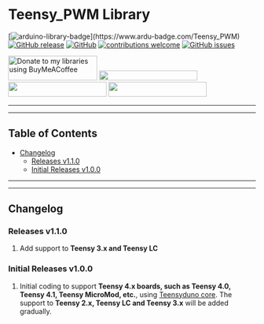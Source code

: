 # Teensy_PWM Library

[![arduino-library-badge](https://www.ardu-badge.com/badge/Teensy_PWM.svg?)](https://www.ardu-badge.com/Teensy_PWM)
[![GitHub release](https://img.shields.io/github/release/khoih-prog/Teensy_PWM.svg)](https://github.com/khoih-prog/Teensy_PWM/releases)
[![GitHub](https://img.shields.io/github/license/mashape/apistatus.svg)](https://github.com/khoih-prog/Teensy_PWM/blob/main/LICENSE)
[![contributions welcome](https://img.shields.io/badge/contributions-welcome-brightgreen.svg?style=flat)](#Contributing)
[![GitHub issues](https://img.shields.io/github/issues/khoih-prog/Teensy_PWM.svg)](http://github.com/khoih-prog/Teensy_PWM/issues)


<a href="https://www.buymeacoffee.com/khoihprog6" title="Donate to my libraries using BuyMeACoffee"><img src="https://cdn.buymeacoffee.com/buttons/v2/default-yellow.png" alt="Donate to my libraries using BuyMeACoffee" style="height: 50px !important;width: 181px !important;" ></a>
<a href="https://www.buymeacoffee.com/khoihprog6" title="Donate to my libraries using BuyMeACoffee"><img src="https://img.shields.io/badge/buy%20me%20a%20coffee-donate-orange.svg?logo=buy-me-a-coffee&logoColor=FFDD00" style="height: 20px !important;width: 200px !important;" ></a>
<a href="https://profile-counter.glitch.me/khoih-prog/count.svg" title="Total khoih-prog Visitor count"><img src="https://profile-counter.glitch.me/khoih-prog/count.svg" style="height: 30px;width: 200px;"></a>
<a href="https://profile-counter.glitch.me/khoih-prog-teensy-pwm/count.svg"  title="Teensy_PWM Visitor count"><img src="https://profile-counter.glitch.me/khoih-prog-teensy-pwm/count.svg" style="height: 30px;width: 200px;"></a>

---
---

## Table of Contents

* [Changelog](#changelog)
  * [Releases v1.1.0](#Releases-v110)
  * [Initial Releases v1.0.0](#Initial-Releases-v100)

---
---

## Changelog

### Releases v1.1.0

1. Add support to **Teensy 3.x and Teensy LC**

### Initial Releases v1.0.0

1. Initial coding to support **Teensy 4.x boards, such as Teensy 4.0, Teensy 4.1, Teensy MicroMod, etc.**, using [Teensyduno core](https://www.pjrc.com/teensy/td_download.html). The support to **Teensy 2.x, Teensy LC and Teensy 3.x** will be added gradually.

